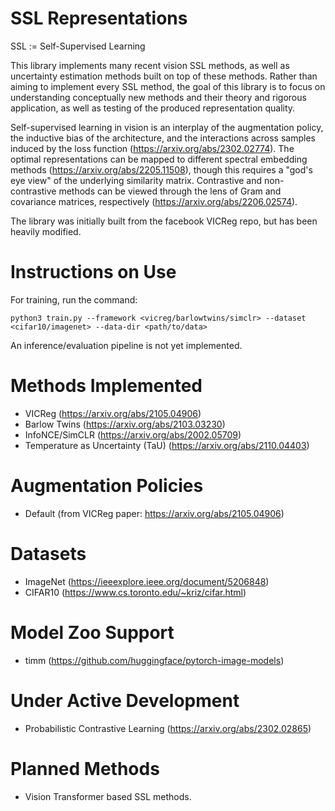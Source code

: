 # SSL Representations

SSL := Self-Supervised Learning

This library implements many recent vision SSL methods, as well as uncertainty estimation methods built on top of these methods.
Rather than aiming to implement every SSL method, the goal of this library is to focus on understanding conceptually new methods
and their theory and rigorous application, as well as testing of the produced representation quality. 

Self-supervised learning in vision is an interplay of the augmentation policy, the inductive bias of the architecture,
and the interactions across samples induced by the loss function (https://arxiv.org/abs/2302.02774).  The optimal representations can be mapped to different spectral embedding methods (https://arxiv.org/abs/2205.11508), though this requires a "god's eye view" of the underlying similarity matrix. Contrastive and non-contrastive methods can be viewed through the lens
of Gram and covariance matrices, respectively (https://arxiv.org/abs/2206.02574).

The library was initially built from the facebook VICReg repo, but has been heavily modified.

# Instructions on Use

For training, run the command:

`python3 train.py --framework <vicreg/barlowtwins/simclr> --dataset <cifar10/imagenet> --data-dir <path/to/data> `

An inference/evaluation pipeline is not yet implemented. 

# Methods Implemented

- VICReg (https://arxiv.org/abs/2105.04906)
- Barlow Twins (https://arxiv.org/abs/2103.03230)
- InfoNCE/SimCLR (https://arxiv.org/abs/2002.05709)
- Temperature as Uncertainty (TaU) (https://arxiv.org/abs/2110.04403)

# Augmentation Policies

- Default (from VICReg paper: https://arxiv.org/abs/2105.04906)

# Datasets

- ImageNet (https://ieeexplore.ieee.org/document/5206848)
- CIFAR10 (https://www.cs.toronto.edu/~kriz/cifar.html)

# Model Zoo Support

- timm (https://github.com/huggingface/pytorch-image-models)

# Under Active Development

- Probabilistic Contrastive Learning (https://arxiv.org/abs/2302.02865)

# Planned Methods

- Vision Transformer based SSL methods.




